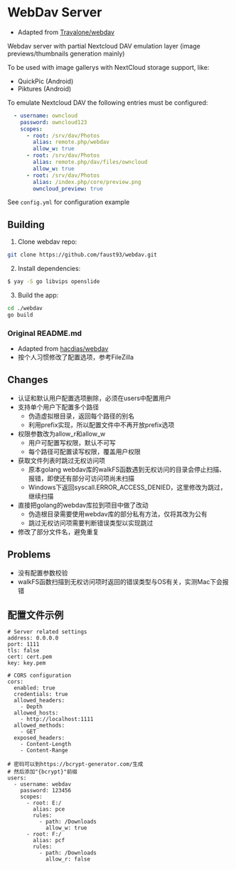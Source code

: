 # WebDav Server
* Adapted from [Travalone/webdav](https://github.com/Travalone/webdav)

Webdav server with partial Nextcloud DAV emulation layer (image previews/thumbnails generation mainly)

To be used with image gallerys with NextCloud storage support, like:
* QuickPic (Android)
* Piktures (Android)

To emulate Nextcloud DAV the following entries must be configured:
```yaml
  - username: owncloud
    password: owncloud123
    scopes:
      - root: /srv/dav/Photos
        alias: remote.php/webdav
        allow_w: true
      - root: /srv/dav/Photos
        alias: remote.php/dav/files/owncloud
        allow_w: true
      - root: /srv/dav/Photos
        alias: /index.php/core/preview.png
        owncloud_preview: true
```

See `config.yml` for configuration example

## Building

1. Clone webdav repo:
```bash
git clone https://github.com/faust93/webdav.git
```

2. Install dependencies:
```bash
$ yay -S go libvips openslide
```

3. Build the app:
```bash
cd ./webdav
go build
```

### Original README.md

* Adapted from [hacdias/webdav](https://github.com/hacdias/webdav)
* 按个人习惯修改了配置选项，参考FileZilla

## Changes
* 认证和默认用户配置选项删除，必须在users中配置用户
* 支持单个用户下配置多个路径
    * 伪造虚拟根目录，返回每个路径的别名
    * 利用prefix实现，所以配置文件中不再开放prefix选项
* 权限参数改为allow_r和allow_w
    * 用户可配置写权限，默认不可写
    * 每个路径可配置读写权限，覆盖用户权限
* 获取文件列表时跳过无权访问项
    * 原本golang webdav库的walkFS函数遇到无权访问的目录会停止扫描、报错，即使还有部分可访问项尚未扫描
    * Windows下返回syscall.ERROR_ACCESS_DENIED，这里修改为跳过，继续扫描
* 直接把golang的webdav库拉到项目中做了改动
    * 伪造根目录需要使用webdav库的部分私有方法，仅将其改为公有
    * 跳过无权访问项需要判断错误类型以实现跳过
* 修改了部分文件名，避免重复

## Problems
* 没有配置参数校验
* walkFS函数扫描到无权访问项时返回的错误类型与OS有关，实测Mac下会报错

## 配置文件示例
```
# Server related settings
address: 0.0.0.0
port: 1111
tls: false
cert: cert.pem
key: key.pem

# CORS configuration
cors:
  enabled: true
  credentials: true
  allowed_headers:
    - Depth
  allowed_hosts:
    - http://localhost:1111
  allowed_methods:
    - GET
  exposed_headers:
    - Content-Length
    - Content-Range

# 密码可以到https://bcrypt-generator.com/生成
# 然后添加"{bcrypt}"前缀
users:
  - username: webdav
    password: 123456
    scopes:
      - root: E:/
        alias: pce
        rules:
          - path: /Downloads
            allow_w: true
      - root: F:/
        alias: pcf
        rules:
          - path: /Downloads
            allow_r: false

```